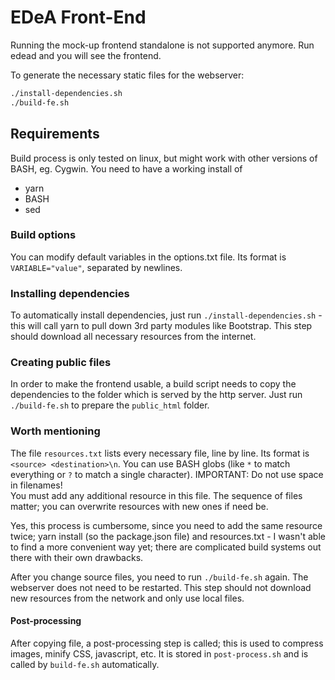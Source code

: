 # EDeA Front-End

Running the mock-up frontend standalone is not supported anymore. Run edead and you will see the frontend. 

To generate the necessary static files for the webserver:

```sh
./install-dependencies.sh
./build-fe.sh
```
## Requirements

Build process is only tested on linux, but might work with other versions of BASH, eg. Cygwin. You need to have a working install of 

 * yarn
 * BASH
 * sed

### Build options

You can modify default variables in the options.txt file. Its format is `VARIABLE="value"`, separated by newlines.

### Installing dependencies

To automatically install dependencies, just run `./install-dependencies.sh` - this will call yarn to pull down 3rd party modules like Bootstrap. This step should download all necessary resources from the internet.

### Creating public files

In order to make the frontend usable, a build script needs to copy the dependencies to the folder which is served by the http server. Just run `./build-fe.sh` to prepare the `public_html` folder.

### Worth mentioning

The file `resources.txt` lists every necessary file, line by line. Its format is `<source> <destination>\n`. You can use BASH globs (like `*` to match everything or `?` to match a single character). IMPORTANT: Do not use space in filenames!  
You must add any additional resource in this file. The sequence of files matter; you can overwrite resources with new ones if need be.

Yes, this process is cumbersome, since you need to add the same resource twice; yarn install (so the package.json file) and resources.txt - I wasn't able to find a more convenient way yet; there are complicated build systems out there with their own drawbacks.

After you change source files, you need to run `./build-fe.sh` again. The webserver does not need to be restarted. This step should not download new resources from the network and only use local files.

#### Post-processing

After copying file, a post-processing step is called; this is used to compress images, minify CSS, javascript, etc. It is stored in `post-process.sh` and is called by `build-fe.sh` automatically.

